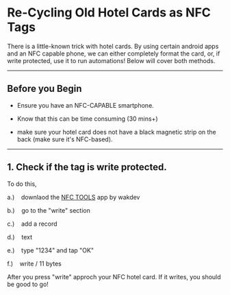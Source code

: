 # Re-Cycling Old Hotel Cards as NFC Tags

There is a little-known trick with hotel cards. By using certain android apps and an NFC capable phone, we can either completely format the card, or, if write protected, use it to run automations! Below will cover both methods.

---

## Before you Begin

* Ensure you have an NFC-CAPABLE smartphone. 

* Know that this can be time consuming (30 mins+)

* make sure your hotel card does not have a black magnetic strip on the back (make sure it's NFC-based).



---

## 1. Check if the tag is write protected.

To do this, 

a.)    downlaod the [NFC TOOLS](https://play.google.com/store/apps/details?id=com.wakdev.wdnfc&hl=en_US&pli=1) app by wakdev

b.)    go to the "write" section

c.)    add a record

d.)    text

e.)    type "1234" and tap "OK"

f.)    write / 11 bytes



After you press "write" approch your NFC hotel card. If it writes, you should be good to go!
